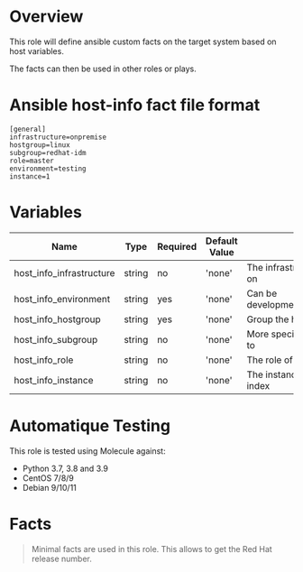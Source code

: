 # Overview
This role will define ansible custom facts on the target system based on host variables.

The facts can then be used in other roles or plays.

# Ansible host-info fact file format

    [general]
    infrastructure=onpremise
    hostgroup=linux
    subgroup=redhat-idm
    role=master
    environment=testing
    instance=1

# Variables

| Name  | Type | Required | Default Value | Description |
| ----- | ---- | -------- | ------------- | ----------- |
| host_info_infrastructure | string | no | 'none' | The infrastructure this host is deployed on |
| host_info_environment | string | yes | 'none' | Can be development,testing,staging,production |
| host_info_hostgroup | string | yes | 'none' | Group the hosts belong too |
| host_info_subgroup | string | no | 'none' | More specific group thee host belongs to |
| host_info_role | string | no | 'none' | The role of this host |
| host_info_instance | string | no | 'none' | The instance of this host, can be an index |

# Automatique Testing

This role is tested using Molecule against:
- Python 3.7, 3.8 and 3.9
- CentOS 7/8/9
- Debian 9/10/11

# Facts
> Minimal facts are used in this role. This allows to get the Red Hat release number.
